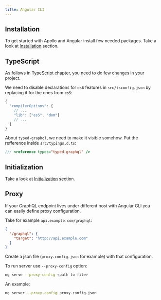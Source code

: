```yaml
---
title: Angular CLI
---
```


<h2 id="installation">Installation</h2>

To get started with Apollo and Angular install few needed packages. Take a look at [Installation](initialization.html#installation) section.

<h2 id="typescript">TypeScript</h2>

As follows in [TypeScript](initialization.html#typescript) chapter, you need to do few changes in your project.

We need to disable declarations for `es6` features in `src/tsconfig.json` by replacing it for the ones from `es5`:

```ts
{
  "compilerOptions": {
    // ...
    "lib": ["es5", "dom"]
    // ...
  }
}
```

About `typed-graphql`, we need to make it visible somehow. Put the refference inside `src/typings.d.ts`:

```ts
/// <reference types="typed-graphql" />
```


<h2 id="initialization">Initialization</h2>

Take a look at [Initialization](initialization.html) section.


<h2 id="proxy">Proxy</h2>

If your GraphQL endpoint lives under different host with Angular CLI you can easily define proxy configuration.

Take for example `api.example.com/graphql`:

```json
{
  "/graphql": {
    "target": "http://api.example.com"
  }
}
```

Create a json file (`proxy.config.json` for example) with that configuration.

To run server use `--proxy-config` option:

```bash
ng serve --proxy-config <path to file>
```

An example:

```bash
ng server --proxy-config proxy.config.json
```

